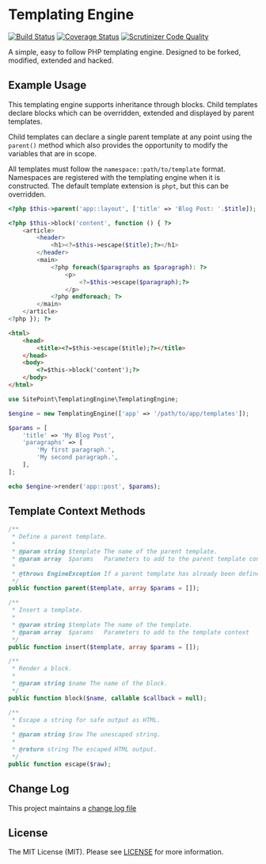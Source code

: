# Templating Engine

<!-- [![Latest Stable Version](https://poser.pugx.org/sitepoint/templating-engine/v/stable)](https://packagist.org/packages/sitepoint/templating-engine) -->
[![Build Status](https://travis-ci.org/AndrewCarterUK/TemplatingEngine.svg?branch=master)](https://travis-ci.org/AndrewCarterUK/TemplatingEngine)
[![Coverage Status](https://coveralls.io/repos/AndrewCarterUK/TemplatingEngine/badge.svg?branch=master&service=github)](https://coveralls.io/github/AndrewCarterUK/TemplatingEngine?branch=master)
[![Scrutinizer Code Quality](https://scrutinizer-ci.com/g/AndrewCarterUK/TemplatingEngine/badges/quality-score.png?b=master)](https://scrutinizer-ci.com/g/AndrewCarterUK/TemplatingEngine/?branch=master)
<!-- [![Total Downloads](https://poser.pugx.org/sitepoint/templating-engine/downloads)](https://packagist.org/packages/sitepoint/templating-engine)[![License](https://poser.pugx.org/sitepoint/container/license)](https://packagist.org/packages/sitepoint/templating-engine) -->

A simple, easy to follow PHP templating engine. Designed to be forked, modified, extended and hacked.

## Example Usage

This templating engine supports inheritance through blocks. Child templates declare blocks which can be overridden, extended and displayed by parent templates.

Child templates can declare a single parent template at any point using the `parent()` method which also provides the opportunity to modify the variables that are in scope.

All templates must follow the `namespace::path/to/template` format. Namespaces are registered with the templating engine when it is constructed. The default template extension is `phpt`, but this can be overridden.

```php
<?php $this->parent('app::layout', ['title' => 'Blog Post: '.$title]); ?>

<?php $this->block('content', function () { ?>
    <article>
        <header>
            <h1><?=$this->escape($title);?></h1>
        </header>
        <main>
            <?php foreach($paragraphs as $paragraph): ?>
                <p>
                    <?=$this->escape($paragraph);?>
                </p>
            <?php endforeach; ?>
        </main>
    </article>
<?php }); ?>
```

```html
<html>
    <head>
        <title><?=$this->escape($title);?></title>
    </head>
    <body>
        <?=$this->block('content');?>
    </body>
</html>
```

```php
use SitePoint\TemplatingEngine\TemplatingEngine;

$engine = new TemplatingEngine(['app' => '/path/to/app/templates']);

$params = [
    'title' => 'My Blog Post',
    'paragraphs' => [
        'My first paragraph.',
        'My second paragraph.',
    ],
];

echo $engine->render('app::post', $params);
```

## Template Context Methods

```php
/**
 * Define a parent template.
 *
 * @param string $template The name of the parent template.
 * @param array  $params   Parameters to add to the parent template context
 *
 * @throws EngineException If a parent template has already been defined.
 */
public function parent($template, array $params = []);
```

```php
/**
 * Insert a template.
 *
 * @param string $template The name of the template.
 * @param array  $params   Parameters to add to the template context
 */
public function insert($template, array $params = []);
```

```php
/**
 * Render a block.
 *
 * @param string $name The name of the block.
 */
public function block($name, callable $callback = null);
```

```php
/**
 * Escape a string for safe output as HTML.
 *
 * @param string $raw The unescaped string.
 *
 * @return string The escaped HTML output.
 */
public function escape($raw);
```

## Change Log

This project maintains a [change log file](CHANGELOG.md)

## License

The MIT License (MIT). Please see [LICENSE](LICENSE) for more information.
